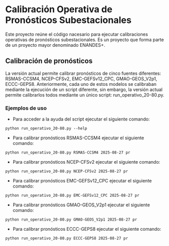 # Calibración Operativa de Pronósticos Subestacionales
Este proyecto reúne el código nacesario para ejecutar calibraciones operativas de pronósticos subestacionales. 
Es un proyecto que forma parte de un proyecto mayor denominado ENANDES+.

## Calibración de pronósticos

La versión actual permite calibrar pronósticos de cinco fuentes diferentes: RSMAS-CCSM4, NCEP-CFSv2, 
EMC-GEFSv12_CPC, GMAO-GEOS_V2p1, ECCC-GEPS8. Anteriormente, cada uno de estos modelos se calibraban mediante
la ejecución de un script diferente, sin embargo, la versión actual permite calibrarlos todos mediante un único 
script: run_operativo_20-80.py.


### Ejemplos de uso

- Para acceder a la ayuda del script ejecutar el siguiente comando:
```commandline
python run_operativo_20-80.py --help
```
- Para calibrar pronósticos RSMAS-CCSM4 ejecutar el siguiente comando:
```commandline
python run_operativo_20-80.py RSMAS-CCSM4 2025-08-27 pr
```
- Para calibrar pronósticos NCEP-CFSv2 ejecutar el siguiente comando:
```commandline
python run_operativo_20-80.py NCEP-CFSv2 2025-08-27 pr
```
- Para calibrar pronósticos EMC-GEFSv12_CPC ejecutar el siguiente comando:
```commandline
python run_operativo_20-80.py EMC-GEFSv12_CPC 2025-08-27 pr
```
- Para calibrar pronósticos GMAO-GEOS_V2p1 ejecutar el siguiente comando:
```commandline
python run_operativo_20-80.py GMAO-GEOS_V2p1 2025-08-27 pr
```
- Para calibrar pronósticos ECCC-GEPS8 ejecutar el siguiente comando:
```commandline
python run_operativo_20-80.py ECCC-GEPS8 2025-08-27 pr
```
